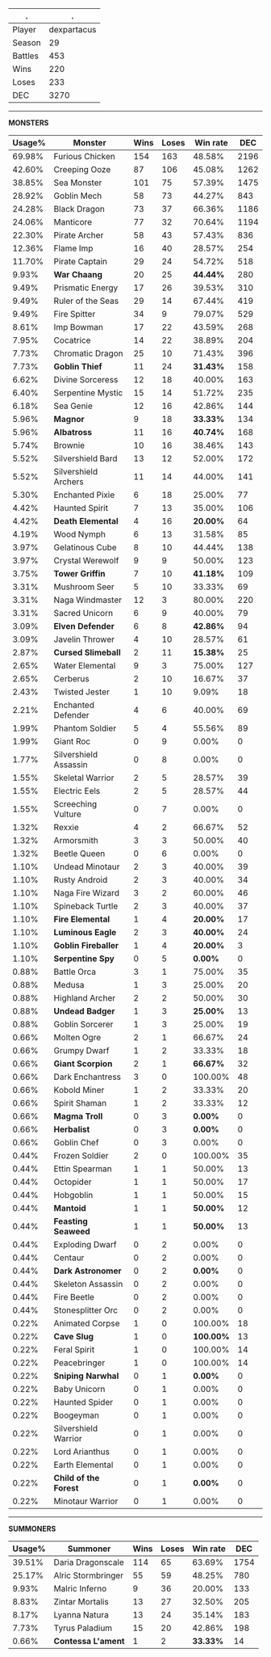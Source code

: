 .|.
|-|-
Player|dexpartacus
Season|29
Battles|453
Wins|220
Loses|233
DEC|3270

---
**MONSTERS**

Usage%|Monster|Wins|Loses|Win rate|DEC|
-|-|-|-|-|-|
69.98%|Furious Chicken|154|163|48.58%|2196|
42.60%|Creeping Ooze|87|106|45.08%|1262|
38.85%|Sea Monster|101|75|57.39%|1475|
28.92%|Goblin Mech|58|73|44.27%|843|
24.28%|Black Dragon|73|37|66.36%|1186|
24.06%|Manticore|77|32|70.64%|1194|
22.30%|Pirate Archer|58|43|57.43%|836|
12.36%|Flame Imp|16|40|28.57%|254|
11.70%|Pirate Captain|29|24|54.72%|518|
9.93%|**War Chaang**|20|25|**44.44%**|280|
9.49%|Prismatic Energy|17|26|39.53%|310|
9.49%|Ruler of the Seas|29|14|67.44%|419|
9.49%|Fire Spitter|34|9|79.07%|529|
8.61%|Imp Bowman|17|22|43.59%|268|
7.95%|Cocatrice|14|22|38.89%|204|
7.73%|Chromatic Dragon|25|10|71.43%|396|
7.73%|**Goblin Thief**|11|24|**31.43%**|158|
6.62%|Divine Sorceress|12|18|40.00%|163|
6.40%|Serpentine Mystic|15|14|51.72%|235|
6.18%|Sea Genie|12|16|42.86%|144|
5.96%|**Magnor**|9|18|**33.33%**|134|
5.96%|**Albatross**|11|16|**40.74%**|168|
5.74%|Brownie|10|16|38.46%|143|
5.52%|Silvershield Bard|13|12|52.00%|172|
5.52%|Silvershield Archers|11|14|44.00%|141|
5.30%|Enchanted Pixie|6|18|25.00%|77|
4.42%|Haunted Spirit|7|13|35.00%|106|
4.42%|**Death Elemental**|4|16|**20.00%**|64|
4.19%|Wood Nymph|6|13|31.58%|85|
3.97%|Gelatinous Cube|8|10|44.44%|138|
3.97%|Crystal Werewolf|9|9|50.00%|123|
3.75%|**Tower Griffin**|7|10|**41.18%**|109|
3.31%|Mushroom Seer|5|10|33.33%|69|
3.31%|Naga Windmaster|12|3|80.00%|220|
3.31%|Sacred Unicorn|6|9|40.00%|79|
3.09%|**Elven Defender**|6|8|**42.86%**|94|
3.09%|Javelin Thrower|4|10|28.57%|61|
2.87%|**Cursed Slimeball**|2|11|**15.38%**|25|
2.65%|Water Elemental|9|3|75.00%|127|
2.65%|Cerberus|2|10|16.67%|37|
2.43%|Twisted Jester|1|10|9.09%|18|
2.21%|Enchanted Defender|4|6|40.00%|69|
1.99%|Phantom Soldier|5|4|55.56%|89|
1.99%|Giant Roc|0|9|0.00%|0|
1.77%|Silvershield Assassin|0|8|0.00%|0|
1.55%|Skeletal Warrior|2|5|28.57%|39|
1.55%|Electric Eels|2|5|28.57%|44|
1.55%|Screeching Vulture|0|7|0.00%|0|
1.32%|Rexxie|4|2|66.67%|52|
1.32%|Armorsmith|3|3|50.00%|40|
1.32%|Beetle Queen|0|6|0.00%|0|
1.10%|Undead Minotaur|2|3|40.00%|39|
1.10%|Rusty Android|2|3|40.00%|34|
1.10%|Naga Fire Wizard|3|2|60.00%|46|
1.10%|Spineback Turtle|2|3|40.00%|37|
1.10%|**Fire Elemental**|1|4|**20.00%**|17|
1.10%|**Luminous Eagle**|2|3|**40.00%**|24|
1.10%|**Goblin Fireballer**|1|4|**20.00%**|3|
1.10%|**Serpentine Spy**|0|5|**0.00%**|0|
0.88%|Battle Orca|3|1|75.00%|35|
0.88%|Medusa|1|3|25.00%|20|
0.88%|Highland Archer|2|2|50.00%|30|
0.88%|**Undead Badger**|1|3|**25.00%**|13|
0.88%|Goblin Sorcerer|1|3|25.00%|19|
0.66%|Molten Ogre|2|1|66.67%|24|
0.66%|Grumpy Dwarf|1|2|33.33%|18|
0.66%|**Giant Scorpion**|2|1|**66.67%**|32|
0.66%|Dark Enchantress|3|0|100.00%|48|
0.66%|Kobold Miner|1|2|33.33%|20|
0.66%|Spirit Shaman|1|2|33.33%|12|
0.66%|**Magma Troll**|0|3|**0.00%**|0|
0.66%|**Herbalist**|0|3|**0.00%**|0|
0.66%|Goblin Chef|0|3|0.00%|0|
0.44%|Frozen Soldier|2|0|100.00%|35|
0.44%|Ettin Spearman|1|1|50.00%|13|
0.44%|Octopider|1|1|50.00%|17|
0.44%|Hobgoblin|1|1|50.00%|15|
0.44%|**Mantoid**|1|1|**50.00%**|12|
0.44%|**Feasting Seaweed**|1|1|**50.00%**|13|
0.44%|Exploding Dwarf|0|2|0.00%|0|
0.44%|Centaur|0|2|0.00%|0|
0.44%|**Dark Astronomer**|0|2|**0.00%**|0|
0.44%|Skeleton Assassin|0|2|0.00%|0|
0.44%|Fire Beetle|0|2|0.00%|0|
0.44%|Stonesplitter Orc|0|2|0.00%|0|
0.22%|Animated Corpse|1|0|100.00%|18|
0.22%|**Cave Slug**|1|0|**100.00%**|13|
0.22%|Feral Spirit|1|0|100.00%|14|
0.22%|Peacebringer|1|0|100.00%|14|
0.22%|**Sniping Narwhal**|0|1|**0.00%**|0|
0.22%|Baby Unicorn|0|1|0.00%|0|
0.22%|Haunted Spider|0|1|0.00%|0|
0.22%|Boogeyman|0|1|0.00%|0|
0.22%|Silvershield Warrior|0|1|0.00%|0|
0.22%|Lord Arianthus|0|1|0.00%|0|
0.22%|Earth Elemental|0|1|0.00%|0|
0.22%|**Child of the Forest**|0|1|**0.00%**|0|
0.22%|Minotaur Warrior|0|1|0.00%|0|

---
**SUMMONERS**

Usage%|Summoner|Wins|Loses|Win rate|DEC|
-|-|-|-|-|-|
39.51%|Daria Dragonscale|114|65|63.69%|1754|
25.17%|Alric Stormbringer|55|59|48.25%|780|
9.93%|Malric Inferno|9|36|20.00%|133|
8.83%|Zintar Mortalis|13|27|32.50%|205|
8.17%|Lyanna Natura|13|24|35.14%|183|
7.73%|Tyrus Paladium|15|20|42.86%|198|
0.66%|**Contessa L'ament**|1|2|**33.33%**|14|
